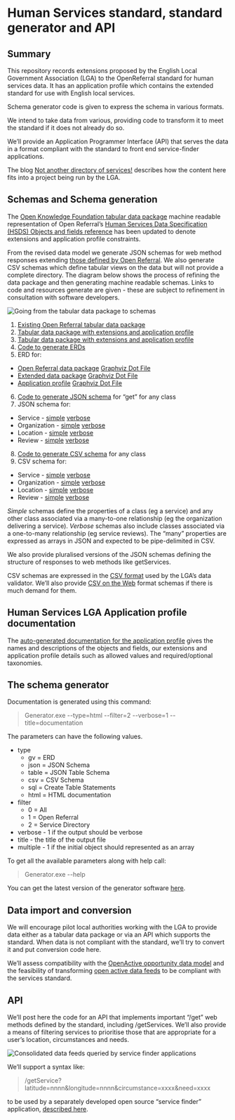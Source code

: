 # Human Services standard, standard generator and API
## Summary
This repository records extensions proposed by the English Local Government Association (LGA) to the OpenReferral standard for human services data. It has an application profile which contains the extended standard for use with English local services.

Schema generator code is given to express the schema in various formats.

We intend to take data from various, providing code to transform it to meet the standard if it does not already do so.

We’ll provide an Application Programmer Interface (API) that serves the data in a format compliant with the standard to front end service-finder applications.

The blog [Not another directory of services!](https://docs.google.com/document/d/1dQvHJrZM9H3gBZ7XPsKrzJ7JnQJnszy3BdXDhrF8JrY/edit?usp=sharing) describes how the content here fits into a project being run by the LGA.

## Schemas and Schema generation
The [Open Knowledge Foundation tabular data package](https://raw.githubusercontent.com/openreferral/specification/master/datapackage.json) machine readable representation of Open Referral’s [Human Services Data Specification (HSDS) Objects and fields reference](https://openreferral.readthedocs.io/en/latest/hsds/reference/#objects-and-fields) has been updated to denote extensions and application profile constraints.

From the revised data model we generate JSON schemas for web method responses extending [those defined by Open Referral](https://openreferral.readthedocs.io/en/latest/_static/swagger/?url=../openapi-hsda.yaml#). We  also generate CSV schemas which define tabular views on the data but will not provide a complete directory. The diagram below shows the process of refining the data package and then generating machine readable schemas. Links to code and resources generate are given - these are subject to refinement in consultation with software developers.

![Going from the tabular data package to schemas](https://github.com/esd-org-uk/human-services/blob/master/Resources/FromTabularDataPackageToEverything.PNG)

1.  [Existing Open Referral tabular data package](https://raw.githubusercontent.com/openreferral/specification/master/datapackage.json)
2.  [Tabular data package with extensions and application profile](https://raw.githubusercontent.com/esd-org-uk/human-services/master/SchemaGenerator/Generator/ExtendedDataPackage.json)
3.  [Tabular data package with extensions and application profile](https://raw.githubusercontent.com/esd-org-uk/human-services/master/SchemaGenerator/Generator/ExtendedDataPackage.json)
4.  [Code to generate ERDs](https://github.com/esd-org-uk/human-services/tree/master/SchemaGenerator)
5.  ERD for:
  - [Open Referral data package](https://drive.google.com/file/d/15T170jP9lwkPgfChuLLL3nHroxlLeLAM/view?usp=sharing) [Graphviz Dot File](https://drive.google.com/file/d/1CIi_ogWlvgt1TKyMIszkONH_OTAGJ9wG/view?usp=sharing)
  - [Extended data package](https://drive.google.com/file/d/1bqyAfna68GpwSUh0QWGDQX_QUeOpBhQK/view?usp=sharing) [Graphviz Dot File](https://drive.google.com/file/d/14gBXyvRQrC--YjjKBx37ZhnL5C4LT-iP/view?usp=sharing)
  - [Application profile](https://drive.google.com/file/d/13QDKCP0Uq7H6n6aF21eDUCsnTg5nfqFl/view?usp=sharing) [Graphviz Dot File](https://drive.google.com/file/d/1MX3-46pJuwHLbG7bPsKHvcnVn2h9Q2y0/view?usp=sharing)
6. [Code to generate JSON schema](https://github.com/esd-org-uk/human-services/tree/master/SchemaGenerator) for “get” for any class
7. JSON schema for:
  - Service - [simple](https://drive.google.com/file/d/1PEzhl_amCq4ktwUqelIfi15KDaLUD3K4/view?usp=sharing) [verbose](https://drive.google.com/file/d/14gVMW6_fFsCkfM4FLQMylnf_YonvyuNO/view?usp=sharing)
  - Organization - [simple](https://drive.google.com/file/d/1zcyGl4I9ZzdiIH9rAW0nKx9ZlObgyEDN/view?usp=sharing) [verbose](https://drive.google.com/file/d/1giElgMc_Tdc9eikhXqiZG70Z_j0X9-Y2/view?usp=sharing)
  - Location - [simple](https://drive.google.com/file/d/1wcQ8XSLSwBEXZuDXjs2-eWCCTJShhEsk/view?usp=sharing) [verbose](https://drive.google.com/file/d/1CWQWFbI25WUHm2ud5QpiaJhSH39ZXljV/view?usp=sharing)
  - Review - [simple](https://drive.google.com/file/d/1blJfcayLcqui5s4F3TCddSx9y2FEF-xB/view?usp=sharing) [verbose](https://drive.google.com/file/d/1IOTvjr2gBz4U1VphdgbvTxiPJKwExFdw/view?usp=sharing)
8. [Code to generate CSV schema](https://github.com/esd-org-uk/human-services/tree/master/SchemaGenerator) for any class
9.  CSV schema for:
  - Service - [simple](https://drive.google.com/file/d/1gTxLgFYKXMTrLwzH9d0E6pzUYVYES9W_/view?usp=sharing) [verbose](https://drive.google.com/file/d/1DoHWpjrAwc7WXTweqGSS8N86W2S7_nMO/view?usp=sharing)
  - Organization - [simple](https://drive.google.com/file/d/1WQ2vXcaONfUz9oGJ3NHwGoJSs7EzhrHC/view?usp=sharing) [verbose](https://drive.google.com/file/d/1YE0HzEerdVwS5u98BfJBZmZRtLx7OKbt/view?usp=sharing)
  - Location - [simple](https://drive.google.com/file/d/1DlhGb72_6Wpcc6BnSZDFpJthBHWkHTIJ/view?usp=sharing) [verbose](https://drive.google.com/file/d/16-VNk4ZME4-iI_uHBmpbYPd-DPQPssKX/view?usp=sharing)
  - Review - [simple](https://drive.google.com/file/d/1KUjTDzFjoadPtaNnsMkqibfqSW8IYSN1/view?usp=sharing) [verbose](https://drive.google.com/file/d/1zDGSMOEKe11v6cgnx5djLdZV5AqGlv07/view?usp=sharing)

*Simple* schemas define the properties of a class (eg a service) and any other class associated via a many-to-one relationship (eg the organization delivering a service). *Verbose* schemas also include classes associated via a one-to-many relationship (eg service reviews). The “many” properties are expressed as arrays in JSON and expected to be pipe-delimited in CSV.

We also provide pluralised versions of the JSON schemas defining the structure of responses to web methods like getServices.

CSV schemas are expressed in the [CSV format](https://validator.opendata.esd.org.uk/csvschema) used by the LGA’s data validator. We’ll also provide [CSV on the Web](https://www.w3.org/TR/tabular-data-primer/) format schemas if there is much demand for them.

## Human Services LGA Application profile documentation
The [auto-generated documentation for the application profile](http://htmlpreview.github.io/?https://github.com/esd-org-uk/human-services/blob/master/Schemas/documentation.html) gives the names and descriptions of the objects and fields, our extensions and application profile details such as allowed values and required/optional taxonomies.

## The schema generator
Documentation is generated using this command: 
>Generator.exe --type=html --filter=2 --verbose=1 --title=documentation

The parameters  can have the following values.

- type
  - gv = ERD
  - json = JSON Schema
  - table = JSON Table Schema
  - csv = CSV Schema
  - sql = Create Table Statements
  - html = HTML documentation
- filter
  - 0 = All
  - 1 = Open Referral
  - 2 = Service Directory
- verbose - 1 if the output should be verbose
- title - the title of the output file
- multiple - 1 if the initial object should represented as an array

To get all the available parameters along with help call: 
>Generator.exe --help 

You can get the latest version of the generator software [here](https://github.com/esd-org-uk/human-services/blob/master/SchemaGenerator/Releases/Generator.1.0.0.zip).

## Data import and conversion
We will encourage pilot local authorities working with the LGA to provide data either as a tabular data package or via an API which supports the standard. When data is not compliant with the standard, we’ll try to convert it and put conversion code here.

We’ll assess compatibility with the [OpenActive opportunity data model](https://www.openactive.io/modelling-opportunity-data/) and the feasibility of transforming [open active data feeds](https://status.openactive.io) to be compliant with the services standard.

## API
We’ll post here the code for an API that implements important “/get” web methods defined by the standard, including /getServices. We’ll also provide a means of filtering services to prioritise those that are appropriate for a user’s location, circumstances and needs.

![Consolidated data feeds queried by service finder applications](https://github.com/esd-org-uk/human-services/blob/master/Resources/ConsolidatedDataFeedsQueriedByServiceFinders.png)

We’ll support a syntax like:

> /getService?latitude=nnnn&longitude=nnnn&circumstance=xxxx&need=xxxx

to be used by a separately developed open source “service finder” application, [described here](https://docs.google.com/document/d/1yks8TdKdba1SO9cOk--M19evWf-_XBaDPo1ti8qCF6o/edit?usp=sharing).

